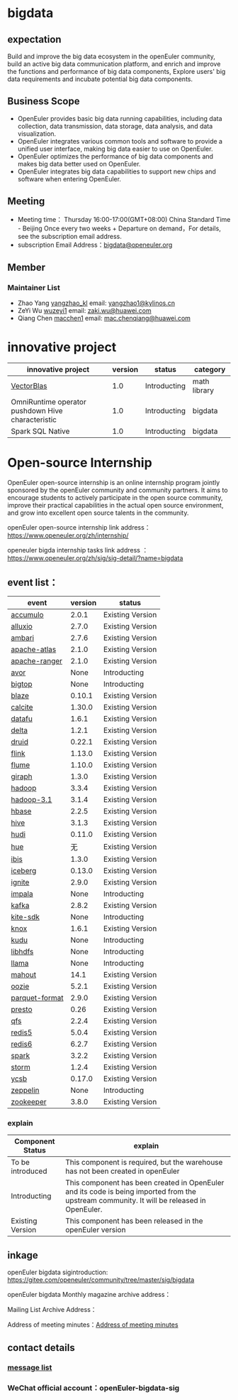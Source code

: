 # bigdata


## expectation
Build and improve the big data ecosystem in the openEuler community, build an active big data communication platform, and enrich and improve the functions and performance of big data components,
Explore users' big data requirements and incubate potential big data components.

## Business Scope
   - OpenEuler provides basic big data running capabilities, including data collection, data transmission, data storage, data analysis, and data visualization.
   - OpenEuler integrates various common tools and software to provide a unified user interface, making big data easier to use on OpenEuler.
   - OpenEuler optimizes the performance of big data components and makes big data better used on OpenEuler.
   - OpenEuler integrates big data capabilities to support new chips and software when entering OpenEuler.

## Meeting

- Meeting time： Thursday 16:00-17:00(GMT+08:00) China Standard Time - Beijing Once every two weeks + Departure on demand，For details, see the subscription email address.
- subscription Email Address：bigdata@openeuler.org

## Member

### Maintainer List

  - Zhao Yang    [yangzhao_kl](https://gitee.com/yangzhao_kl) email: yangzhao1@kylinos.cn 
  - ZeYi Wu      [wuzeyi1](https://gitee.com/wuzeyi1)         email: zaki.wu@huawei.com
  - Qiang Chen   [macchen1](https://gitee.com/macchen1)       email: mac.chenqiang@huawei.com

# innovative project
| innovative project | version | status | category |
| ---- | ---- | ---- | ---- |
| [VectorBlas](https://gitee.com/openeuler/vectorBlas) | 1.0 | Introducting| math library |
|OmniRuntime operator pushdown Hive characteristic|1.0|Introducting|bigdata|
|Spark SQL Native|1.0|Introducting|bigdata|

# Open-source Internship
OpenEuler open-source internship is an online internship program jointly sponsored by the openEuler community and community partners. It aims to encourage students to actively participate in the open source community, improve their practical capabilities in the actual open source environment, and grow into excellent open source talents in the community.

openEuler open-source internship link address：https://www.openeuler.org/zh/internship/

openeuler bigda internship tasks link address ：https://www.openeuler.org/zh/sig/sig-detail/?name=bigdata

## event list：

| event |  version | status |
| ---------------- |---------------- |---------------- |
|[accumulo](https://gitee.com/src-openeuler/accumulo)|2.0.1|Existing Version|
|[alluxio](https://gitee.com/src-openeuler/alluxio)|2.7.0|Existing Version|
|[ambari](https://gitee.com/src-openeuler/ambari)|2.7.6|Existing Version|
|[apache-atlas](https://gitee.com/src-openeuler/apache-atlas)|2.1.0|Existing Version|
|[apache-ranger](https://gitee.com/src-openeuler/apache-ranger)	|2.1.0|Existing Version|
|[avor](https://gitee.com/src-openeuler/avor)|None| Introducting|
|[bigtop](https://gitee.com/src-openeuler/bigtop)|None| Introducting|
|[blaze](https://gitee.com/src-openeuler/blaze)	|0.10.1|Existing Version|
|[calcite](https://gitee.com/src-openeuler/calcite)|1.30.0|Existing Version|
|[datafu](https://gitee.com/src-openeuler/datafu)|1.6.1	|Existing Version|
|[delta](https://gitee.com/src-openeuler/delta)	|1.2.1	|Existing Version|
|[druid](https://gitee.com/src-openeuler/druid)	|0.22.1	|Existing Version|
|[flink](https://gitee.com/src-openeuler/flink)	|1.13.0	|Existing Version|
|[flume](https://gitee.com/src-openeuler/flume)	|1.10.0	|Existing Version|
|[giraph](https://gitee.com/src-openeuler/giraph)|1.3.0	|Existing Version|
|[hadoop](https://gitee.com/src-openeuler/hadoop)|3.3.4	|Existing Version|
|[hadoop-3.1](https://gitee.com/src-openeuler/hadoop-3.1)|3.1.4|Existing Version|
|[hbase](https://gitee.com/src-openeuler/hbase)	|2.2.5|Existing Version	|
|[hive](https://gitee.com/src-openeuler/hive)|	3.1.3	|Existing Version|
|[hudi](https://gitee.com/src-openeuler/hudi)|	0.11.0	|Existing Version|
|[hue](https://gitee.com/src-openeuler/hue)|无|Existing Version|
|[ibis](https://gitee.com/src-openeuler/ibis)|1.3.0|Existing Version|
|[iceberg](https://gitee.com/src-openeuler/iceberg)|0.13.0|Existing Version|
|[ignite](https://gitee.com/src-openeuler/ignite)|2.9.0	|Existing Version|
|[impala](https://gitee.com/src-openeuler/impala)|None| Introducting|
|[kafka](https://gitee.com/src-openeuler/kafka)	|2.8.2|	Existing Version|
|[kite-sdk](https://gitee.com/src-openeuler/kite-sdk)|None| Introducting|
|[knox](https://gitee.com/src-openeuler/knox)|1.6.1|Existing Version|
|[kudu](https://gitee.com/src-openeuler/kudu)|None| Introducting|
|[libhdfs](https://gitee.com/src-openeuler/libhdfs)|None| Introducting|
|[llama](https://gitee.com/src-openeuler/llama)	|None| Introducting|
|[mahout](https://gitee.com/src-openeuler/mahout)|14.1|Existing Version|
|[oozie](https://gitee.com/src-openeuler/oozie)	|5.2.1|Existing Version|
|[parquet-format](https://gitee.com/src-openeuler/parquet-format)|2.9.0|Existing Version|
|[presto](https://gitee.com/src-openeuler/presto)|0.26|Existing Version|
|[qfs](https://gitee.com/src-openeuler/qfs)|2.2.4|Existing Version|
|[redis5](https://gitee.com/src-openeuler/redis5)|5.0.4|Existing Version|
|[redis6](https://gitee.com/src-openeuler/redis6)|6.2.7|Existing Version|
|[spark](https://gitee.com/src-openeuler/spark)	|3.2.2|Existing Version|
|[storm](https://gitee.com/src-openeuler/storm)	|1.2.4|Existing Version|
|[ycsb](https://gitee.com/src-openeuler/ycsb)|0.17.0|Existing Version|
|[zeppelin](https://gitee.com/src-openeuler/zeppelin)|None| Introducting|
|[zookeeper](https://gitee.com/src-openeuler/zookeeper)	|3.8.0|Existing Version|

### explain

|  Component Status | explain |
|------|----|
|To be introduced   | This component is required, but the warehouse has not been created in openEuler |
|  Introducting     | This component has been created in OpenEuler and its code is being imported from the upstream community. It will be released in OpenEuler.| 
| Existing Version   | This component has been released in the openEuler version  |

## inkage
openEuler bigdata sigintroduction: https://gitee.com/openeuler/community/tree/master/sig/bigdata

openEuler bigdata Monthly magazine archive address：

Mailing List Archive Address：

Address of meeting minutes：[Address of meeting minutes](https://gitee.com/openeuler/bigdata/wikis/sig-bigdata%E4%BB%8B%E7%BB%8D)


## contact details
### [message list](https://mailweb.openeuler.org/hyperkitty/list/bigdata@openeuler.org/)
### WeChat official account：openEuler-bigdata-sig


